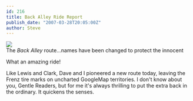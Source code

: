 ```yaml
---
id: 216
title: Back Alley Ride Report
publish_date: "2007-03-28T20:05:00Z"
author: Steve
---
```


[![](http://lh5.ggpht.com/_zoD15FRZxcs/SuISlIYWtRI/AAAAAAAABjg/Wmj-6VtrI2U/s2400/Back_Alley.jpg)](http://picasaweb.google.com/lh/photo/pjFl_x68koK1QxpaVPC16g?feat=embedwebsite)  
The _Back Alley_ route...names have been changed to protect the innocent

What an amazing ride!

Like Lewis and Clark, Dave and I pioneered a new route today, leaving the Frenz tire marks on uncharted GoogleMap territories. I don't know about you, Gentle Readers, but for me it's always thrilling to put the extra back in the ordinary. It quickens the senses.
